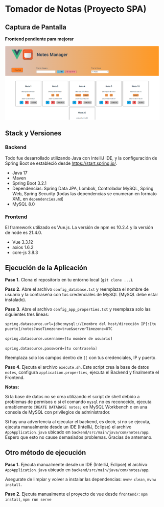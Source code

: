 # Tomador de Notas (Proyecto SPA)

## Captura de Pantalla

**Frontend pendiente para mejorar**

<img src="img.png" width=600px>

## Stack y Versiones

### Backend

Todo fue desarrollado utilizando Java con IntelliJ IDE, y la configuración de Spring Boot se estableció desde https://start.spring.io/.

- Java 17
- Maven
- Spring Boot 3.2.1
- Dependencias: Spring Data JPA, Lombok, Controlador MySQL, Spring Web, Spring Security (todas las dependencias se enumeran en formato XML en `dependencies.md`)
- MySQL 8.0

### Frontend

El framework utilizado es Vue.js. La versión de npm es 10.2.4 y la versión de node es 21.4.0.

- Vue 3.3.12
- axios 1.6.2
- core-js 3.8.3

## Ejecución de la Aplicación

**Paso 1.** Clona el repositorio en tu entorno local (`git clone ...`).

**Paso 2.** Abre el archivo `config_database.txt` y reemplaza el nombre de usuario y la contraseña con tus credenciales de MySQL (MySQL debe estar instalado).

**Paso 3.** Abre el archivo `config_app_properties.txt` y reemplaza solo las siguientes tres líneas:

```properties
spring.datasource.url=jdbc:mysql://[nombre del host/dirección IP]:[tu puerto]/notes?useTimezone=true&serverTimezone=UTC

spring.datasource.username=[tu nombre de usuario]

spring.datasource.password=[tu contraseña]
```

Reemplaza solo los campos dentro de `[]` con tus credenciales, IP y puerto.

**Paso 4.** Ejecuta el archivo `execute.sh`. Este script crea la base de datos `notes`, configura `application.properties`, ejecuta el Backend y finalmente el Frontend.

**Notas:**

Si la base de datos no se crea utilizando el script de shell debido a problemas de permisos o si el comando `mysql` no es reconocido, ejecuta amablemente `CREATE DATABASE notes;` en MySQL Workbench o en una consola de MySQL con privilegios de administrador.

Si hay una advertencia al ejecutar el backend, es decir, si no se ejecuta, ejecuta manualmente desde un IDE (IntelliJ, Eclipse) el archivo `AppApplication.java` ubicado en `backend/src/main/java/com/notes/app`.
Espero que esto no cause demasiados problemas. Gracias de antemano.

## Otro método de ejecución

**Paso 1.** Ejecuta manualmente desde un IDE (IntelliJ, Eclipse) el archivo `AppApplication.java` ubicado en `backend/src/main/java/com/notes/app`.

Asegurate de limpiar y volver a instalar las dependencias: `mvnw clean`, `mvnw install`.

**Paso 2.** Ejecuta manualmente el proyecto de vue desde `frontend/`: `npm install`, `npm run serve`